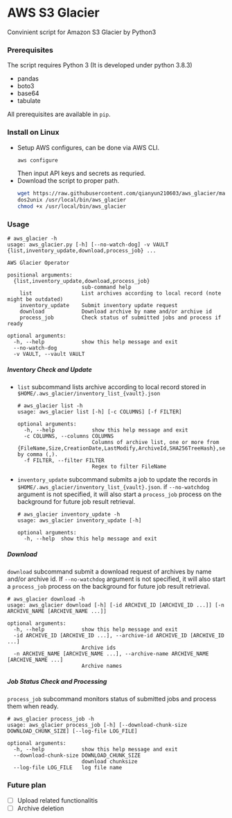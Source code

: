 # AWS S3 Glacier

Convinient script for Amazon S3 Glacier by Python3

### Prerequisites
The script requires Python 3 (It is developed under python 3.8.3)
- pandas
- boto3
- base64
- tabulate

All prerequisites are available in `pip`.

### Install on Linux
* Setup AWS configures, can be done via AWS CLI.
    ```bash
    aws configure
    ```
    Then input API keys and secrets as requried.
* Download the script to proper path.
    ```bash
    wget https://raw.githubusercontent.com/qianyun210603/aws_glacier/master/aws_glacier.py -O /usr/local/bin/aws_glacier
    dos2unix /usr/local/bin/aws_glacier
    chmod +x /usr/local/bin/aws_glacier
    ```

### Usage
```commandline
# aws_glacier -h
usage: aws_glacier.py [-h] [--no-watch-dog] -v VAULT {list,inventory_update,download,process_job} ...

AWS Glacier Operator

positional arguments:
  {list,inventory_update,download,process_job}
                        sub-command help
    list                List archives according to local record (note might be outdated)
    inventory_update    Submit inventory update request
    download            Download archive by name and/or archive id
    process_job         Check status of submitted jobs and process if ready

optional arguments:
  -h, --help            show this help message and exit
  --no-watch-dog
  -v VAULT, --vault VAULT
```

##### Inventory Check and Update
- `list` subcommand lists archive according to local record stored in `$HOME/.aws_glacier/inventory_list_{vault}.json`
  ```commandline
  # aws_glacier list -h
  usage: aws_glacier list [-h] [-c COLUMNS] [-f FILTER]
  
  optional arguments:
    -h, --help            show this help message and exit
    -c COLUMNS, --columns COLUMNS
                          Columns of archive list, one or more from {FileName,Size,CreationDate,LastModify,ArchiveId,SHA256TreeHash},sepearted by comma (,).
    -f FILTER, --filter FILTER
                          Regex to filter FileName
  ```
- `inventory_update` subcommand submits a job to update the records in `$HOME/.aws_glacier/inventory_list_{vault}.json`.
  if `--no-watchdog` argument is not specified, it will also start a `process_job` process on the background for future job result retrieval.
  ```commandline
  # aws_glacier inventory_update -h
  usage: aws_glacier inventory_update [-h]
  
  optional arguments:
    -h, --help  show this help message and exit
  ```

##### Download
`download` subcommand submit a download request of archives by name and/or archive id. 
If `--no-watchdog` argument is not specified, it will also start a `process_job` process on the background for future job result retrieval.
```commandline
# aws_glacier download -h
usage: aws_glacier download [-h] [-id ARCHIVE_ID [ARCHIVE_ID ...]] [-n ARCHIVE_NAME [ARCHIVE_NAME ...]]

optional arguments:
  -h, --help            show this help message and exit
  -id ARCHIVE_ID [ARCHIVE_ID ...], --archive-id ARCHIVE_ID [ARCHIVE_ID ...]
                        Archive ids
  -n ARCHIVE_NAME [ARCHIVE_NAME ...], --archive-name ARCHIVE_NAME [ARCHIVE_NAME ...]
                        Archive names
```

##### Job Status Check and Processing
`process_job` subcommand monitors status of submitted jobs and process them when ready.
```commandline
# aws_glacier process_job -h
usage: aws_glacier process_job [-h] [--download-chunk-size DOWNLOAD_CHUNK_SIZE] [--log-file LOG_FILE]

optional arguments:
  -h, --help            show this help message and exit
  --download-chunk-size DOWNLOAD_CHUNK_SIZE
                        download chunksize
  --log-file LOG_FILE   log file name
```

### Future plan
- [ ] Upload related functionalitis
- [ ] Archive deletion